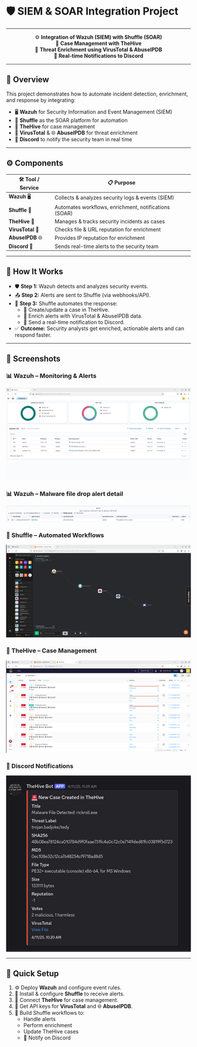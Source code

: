 # 🛡️ SIEM & SOAR Integration Project

---

<center>

⚙️ **Integration of Wazuh (SIEM) with Shuffle (SOAR)**  
🐝 **Case Management with TheHive**  
🧪 **Threat Enrichment using VirusTotal & AbuseIPDB**  
🔔 **Real-time Notifications to Discord**

</center>

---

## 📌 Overview

This project demonstrates how to automate incident detection, enrichment, and response by integrating:
- 🖥️ **Wazuh** for Security Information and Event Management (SIEM)
- 🔄 **Shuffle** as the SOAR platform for automation
- 🐝 **TheHive** for case management
- 🧪 **VirusTotal** & 🌐 **AbuseIPDB** for threat enrichment
- 🔔 **Discord** to notify the security team in real time

---

## ⚙️ Components

| 🛠️ Tool / Service | 📋 Purpose                                                   |
| ----------------- | ----------------------------------------------------------- |
| **Wazuh** 🖥️      | Collects & analyzes security logs & events (SIEM)          |
| **Shuffle** 🔄    | Automates workflows, enrichment, notifications (SOAR)      |
| **TheHive** 🐝    | Manages & tracks security incidents as cases                |
| **VirusTotal** 🧪 | Checks file & URL reputation for enrichment                  |
| **AbuseIPDB** 🌐  | Provides IP reputation for enrichment                        |
| **Discord** 🔔    | Sends real-time alerts to the security team                  |

---

## 🧩 How It Works

- 🛡️ **Step 1:** Wazuh detects and analyzes security events.
- 📤 **Step 2:** Alerts are sent to Shuffle (via webhooks/API).
- 🤖 **Step 3:** Shuffle automates the response:
  - 📂 Create/update a case in TheHive.
  - 🧪 Enrich alerts with VirusTotal & AbuseIPDB data.
  - 🔔 Send a real-time notification to Discord.
- ✅ **Outcome:** Security analysts get enriched, actionable alerts and can respond faster.

---

## 📸 Screenshots



### 📊 Wazuh – Monitoring & Alerts
![Wazuh Dashboard](screenshots/Wazuh-dashboard.png)

### 📊 Wazuh – Malware file drop alert detail
![Wazuh Dashboard](screenshots/FIM_ALERT.png)


### 🔄 Shuffle – Automated Workflows
![Shuffle Workflows](screenshots/SHUFFLE_WORKFLOW_1.png)

### 📁 TheHive – Case Management
![TheHive Cases](screenshots/hive_case_alerts.png)


### 🔔 Discord Notifications
![Discord Alerts](screenshots/discord_FIM_ALERT.png)

---

## 🚀 Quick Setup

1. ⚙️ Deploy **Wazuh** and configure event rules.
2. 🔄 Install & configure **Shuffle** to receive alerts.
3. 🐝 Connect **TheHive** for case management.
4. 🧪 Get API keys for **VirusTotal** and 🌐 **AbuseIPDB**.
5. 🤖 Build Shuffle workflows to:
   - Handle alerts
   - Perform enrichment
   - Update TheHive cases
   - 🔔 Notify on Discord





